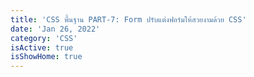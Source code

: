 ```yaml
---
title: 'CSS พื้นฐาน PART-7: Form ปรับแต่งฟอร์มให้สวยงามด้วย CSS'
date: 'Jan 26, 2022'
category: 'CSS'
isActive: true
isShowHome: true
---
```

